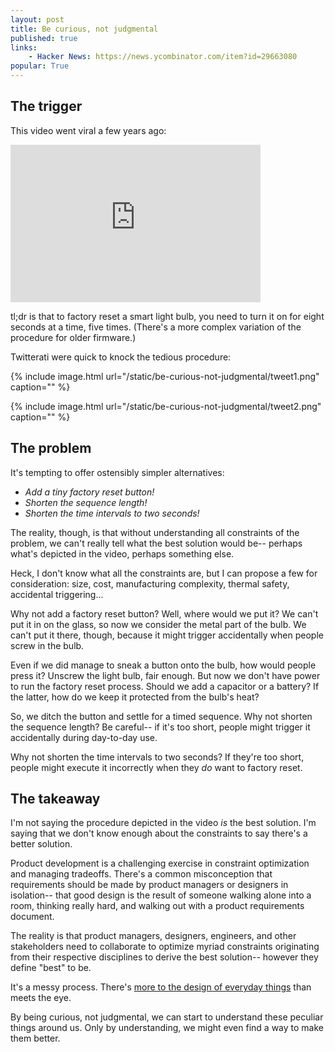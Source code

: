 ```yaml
---
layout: post
title: Be curious, not judgmental
published: true
links:
    - Hacker News: https://news.ycombinator.com/item?id=29663080
popular: True
---
```


## The trigger

This video went viral a few years ago:

<iframe width="400" height="252" src="https://www.youtube.com/embed/1BB6wj6RyKo" title="YouTube video player" frameborder="0" allow="accelerometer; autoplay; clipboard-write; encrypted-media; gyroscope; picture-in-picture" allowfullscreen></iframe>

tl;dr is that to factory reset a smart light bulb, you need to turn it on for eight seconds at a time, five times. (There's a more complex variation of the procedure for older firmware.)

Twitterati were quick to knock the tedious procedure:

{% include image.html url="/static/be-curious-not-judgmental/tweet1.png" caption="" %}

{% include image.html url="/static/be-curious-not-judgmental/tweet2.png" caption="" %}

## The problem

It's tempting to offer ostensibly simpler alternatives:
- _Add a tiny factory reset button!_
- _Shorten the sequence length!_
- _Shorten the time intervals to two seconds!_

The reality, though, is that without understanding all constraints of the problem, we can't really tell what the best solution would be-- perhaps what's depicted in the video, perhaps something else.

Heck, I don't know what all the constraints are, but I can propose a few for consideration: size, cost, manufacturing complexity, thermal safety, accidental triggering...

Why not add a factory reset button? Well, where would we put it? We can't put it in on the glass, so now we consider the metal part of the bulb. We can't put it there, though, because it might trigger accidentally when people screw in the bulb. 

Even if we did manage to sneak a button onto the bulb, how would people press it? Unscrew the light bulb, fair enough. But now we don't have power to run the factory reset process. Should we add a capacitor or a battery? If the latter, how do we keep it protected from the bulb's heat?

So, we ditch the button and settle for a timed sequence. Why not shorten the sequence length? Be careful-- if it's too short, people might trigger it accidentally during day-to-day use.

Why not shorten the time intervals to two seconds? If they're too short, people might execute it incorrectly when they _do_ want to factory reset.

## The takeaway

I'm not saying the procedure depicted in the video _is_ the best solution. I'm saying that we don't know enough about the constraints to say there's a better solution.

Product development is a challenging exercise in constraint optimization and managing tradeoffs. There's a common misconception that requirements should be made by product managers or designers in isolation-- that good design is the result of someone walking alone into a room, thinking really hard, and walking out with a product requirements document.

The reality is that product managers, designers, engineers, and other stakeholders need to collaborate to optimize myriad constraints originating from their respective disciplines to derive the best solution-- however they define "best" to be.

It's a messy process. There's [more to the design of everyday things](https://xkcd.com/1741/) than meets the eye.

By being curious, not judgmental, we can start to understand these peculiar things around us. Only by understanding, we might even find a way to make them better.